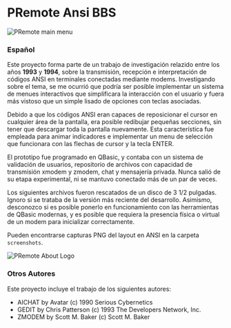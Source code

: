 # PRemote Ansi BBS

![PRemote main menu](https://raw.githubusercontent.com/druellan/ansi-bbs/master/Screenshots/MENU1.ANS.png)

### Español
Este proyecto forma parte de un trabajo de investigación relazido entre los años **1993** y **1994**, sobre la transmisión, recepción e interpretación de códigos ANSI en terminales conectadas mediante modems. Investigando sobre el tema, se me ocurrió que podría ser posible implementar un sistema de menues interactivos que simplificara la interacción con el usuario y fuera más vistoso que un simple lisado de opciones con teclas asociadas.

Debido a que los códigos ANSI eran capaces de reposicionar el cursor en cualquier área de la pantalla, era posible redibujar pequeñas secciones, sin tener que descargar toda la pantalla nuevamente. Esta característica fue empleada para animar indicadores e implementar un menu de selección que funcionara con las flechas de cursor y la tecla ENTER.

El prototipo fue programado en QBasic, y contaba con un sistema de validación de usuarios, repositorio de archivos con capacidad de transmisión xmodem y zmodem, chat y mensajería privada. Nunca salió de su etapa experimental, ni se mantuvo conectado más de un par de veces.

Los siguientes archivos fueron rescatados de un disco de 3 1/2 pulgadas. Ignoro si se trataba de la versión más reciente del desarrollo. Asimismo, desconozco si es posible ponerlo en funcionamiento con las herramientas de QBasic modernas, y es posible que requiera la presencia física o virtual de un modem para inicializar correctamente.

Pueden encontrarse capturas PNG del layout en ANSI en la carpeta `screenshots`.

![PRemote About Logo](https://raw.githubusercontent.com/druellan/ansi-bbs/master/Screenshots/logo.ans.png)

### Otros Autores
Este proyecto incluye el trabajo de los siguientes autores:

- AICHAT by Avatar (c) 1990 Serious Cybernetics
- GEDIT by Chris Patterson (c) 1993 The Developers Network, Inc.
- ZMODEM by Scott M. Baker (c) Scott M. Baker
